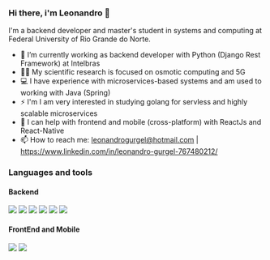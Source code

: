 ### Hi there, i'm Leonandro 👋
I'm a backend developer and master's student in systems and computing at Federal University of Rio Grande do Norte.

- 🔭 I’m currently working as backend developer with Python (Django Rest Framework) at Intelbras
- 👨‍🔬 My scientific research is focused on osmotic computing and 5G 
- 💻 I have experience with microservices-based systems and am used to working with Java (Spring)
- ⚡  I'm I am very interested in studying golang for servless and highly scalable microservices
- 🦾  I can help with frontend and mobile (cross-platform) with ReactJs and React-Native
- 📫 How to reach me: leonandrogurgel@hotmail.com | https://www.linkedin.com/in/leonandro-gurgel-767480212/

### Languages and tools
#### Backend 
<div style="display: inline-block">
  <img src="https://img.shields.io/badge/Java-ED8B00?style=for-the-badge&logo=java&logoColor=white"/>
  <img src="https://img.shields.io/badge/Spring-6DB33F?style=for-the-badge&logo=spring&logoColor=white"/>
  <img src="https://img.shields.io/badge/Rabbitmq-FF6600?style=for-the-badge&logo=rabbitmq&logoColor=white"/>
  <img src="https://img.shields.io/badge/postgres-%23316192.svg?style=for-the-badge&logo=postgresql&logoColor=white"/>
  <img src="https://img.shields.io/badge/redis-%23DD0031.svg?style=for-the-badge&logo=redis&logoColor=white"/>
  <img src="https://img.shields.io/badge/DJANGO-REST-ff1709?style=for-the-badge&logo=django&logoColor=white&color=ff1709&labelColor=gray"/>
</div>


#### FrontEnd and Mobile 
<div style="display: inline-block">
  <img src="https://img.shields.io/badge/React-20232A?style=for-the-badge&logo=react&logoColor=61DAFB"/>
  <img src="https://img.shields.io/badge/React_Native-20232A?style=for-the-badge&logo=react&logoColor=61DAFB"/>
<!--   <img src="https://img.shields.io/badge/Flutter-02569B?style=for-the-badge&logo=flutter&logoColor=white"/> -->
</div> 

#


<!-- ![Anurag's GitHub stats](https://github-readme-stats.vercel.app/api?username=Leonandro&show_icons=true&count_private=true&hide=issues,stars&theme=radical)
 -->
